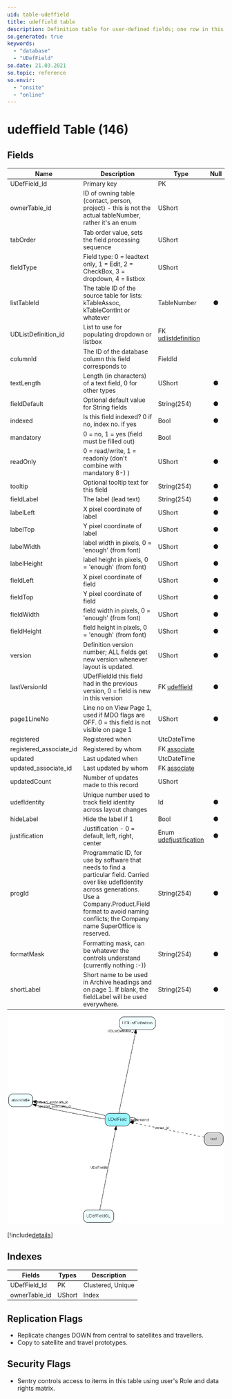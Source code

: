 ```yaml
---
uid: table-udeffield
title: udeffield table
description: Definition table for user-defined fields; one row in this table corresponds to one generation of one field. The user defined fields that are in use, and earlier versions of user defined fields. ColumnId refers to the field type; see UDXXXSmall or UDXXXLarge for the referring ID.  Preferences prefsection=&apos;System&apos;, prefkey=&apos;CurrentUdefVersioncontact&apos;  (or CurrentUdefVersionperson, project, sale), gives you the current version of user defined fields.  prefkey=&apos;AdminUdefVersion&lt;...&gt;&apos; gives you the current version that&apos;s being edited. If Current version = admin version, no editing has been done since the last Publish of user defined field was performed.
so.generated: true
keywords:
  - "database"
  - "UDefField"
so.date: 21.03.2021
so.topic: reference
so.envir:
  - "onsite"
  - "online"
---
```


# udeffield Table (146)

## Fields

| Name | Description | Type | Null |
|------|-------------|------|:----:|
|UDefField\_Id|Primary key|PK| |
|ownerTable\_id|ID of owning table (contact, person, project) - this is not the actual tableNumber, rather it&apos;s an enum|UShort| |
|tabOrder|Tab order value, sets the field processing sequence|UShort| |
|fieldType|Field type: 0 = leadtext only, 1 = Edit, 2 = CheckBox, 3 = dropdown, 4 = listbox|UShort| |
|listTableId|The table ID of the source table for lists: kTableAssoc, kTableContInt or whatever|TableNumber|&#x25CF;|
|UDListDefinition\_id|List to use for populating dropdown or listbox|FK [udlistdefinition](udlistdefinition.md)| |
|columnId|The ID of the database column this field corresponds to|FieldId| |
|textLength|Length (in characters) of a text field, 0 for other types|UShort|&#x25CF;|
|fieldDefault|Optional default value for String fields|String(254)|&#x25CF;|
|indexed|Is this field indexed? 0 if no, index no. if yes|Bool|&#x25CF;|
|mandatory|0 = no, 1 = yes (field must be filled out)|Bool| |
|readOnly|0 = read/write, 1 = readonly (don&apos;t combine with mandatory  8-) )|UShort|&#x25CF;|
|tooltip|Optional tooltip text for this field|String(254)|&#x25CF;|
|fieldLabel|The label (lead text)|String(254)|&#x25CF;|
|labelLeft|X pixel coordinate of label|UShort|&#x25CF;|
|labelTop|Y pixel coordinate of label|UShort|&#x25CF;|
|labelWidth|label width in pixels, 0 = &apos;enough&apos; (from font)|UShort|&#x25CF;|
|labelHeight|label height in pixels, 0 = &apos;enough&apos; (from font)|UShort|&#x25CF;|
|fieldLeft|X pixel coordinate of field|UShort|&#x25CF;|
|fieldTop|Y pixel coordinate of field|UShort|&#x25CF;|
|fieldWidth|field width in pixels, 0 = &apos;enough&apos; (from font)|UShort|&#x25CF;|
|fieldHeight|field height in pixels, 0 = &apos;enough&apos; (from font)|UShort|&#x25CF;|
|version|Definition version number; ALL fields get new version whenever layout is updated.|UShort|&#x25CF;|
|lastVersionId|UDefFieldId this field had in the previous version, 0 = field is new in this version|FK [udeffield](udeffield.md)|&#x25CF;|
|page1LineNo|Line no on View Page 1, used if MDO flags are OFF. 0 = this field is not visible on page 1|UShort|&#x25CF;|
|registered|Registered when|UtcDateTime| |
|registered\_associate\_id|Registered by whom|FK [associate](associate.md)| |
|updated|Last updated when|UtcDateTime| |
|updated\_associate\_id|Last updated by whom|FK [associate](associate.md)| |
|updatedCount|Number of updates made to this record|UShort| |
|udefIdentity|Unique number used to track field identity across layout changes|Id|&#x25CF;|
|hideLabel|Hide the label if 1|Bool|&#x25CF;|
|justification|Justification - 0 = default, left, right, center|Enum [udefjustification](enums/udefjustification.md)|&#x25CF;|
|progId|Programmatic ID, for use by software that needs to find a particular field. Carried over like udefIdentity across generations. Use a Company.Product.Field format to avoid naming conflicts; the Company name SuperOffice is reserved.|String(254)|&#x25CF;|
|formatMask|Formatting mask, can be whatever the controls understand (currently nothing :-))|String(254)|&#x25CF;|
|shortLabel|Short name to be used in Archive headings and on page 1. If blank, the fieldLabel will be used everywhere.|String(254)|&#x25CF;|


![UDefField table relationship diagram](./media/UDefField.png)

[!include[details](./includes/UDefField.md)]

## Indexes

| Fields | Types | Description |
|--------|-------|-------------|
|UDefField\_Id |PK |Clustered, Unique |
|ownerTable\_id |UShort |Index |

## Replication Flags

* Replicate changes DOWN from central to satellites and travellers.
* Copy to satellite and travel prototypes.

## Security Flags

* Sentry controls access to items in this table using user's Role and data rights matrix.

